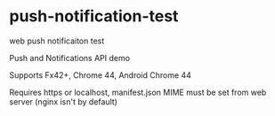 # push-notification-test
web push notificaiton test

Push and Notifications API demo

Supports Fx42+, Chrome 44, Android Chrome 44

Requires https or localhost, manifest.json MIME must be set from web server (nginx isn't by default)
